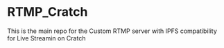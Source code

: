 
# RTMP_Cratch
This is the main repo for the Custom RTMP server with IPFS compatibility for Live Streamin on Cratch

